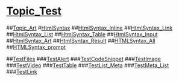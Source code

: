 # [Topic_Test](Topic_Test.md) 

##[Topic_Art](Topic_Art.md)
#[HtmlSyntax](HtmlSyntax.md)
##[HtmlSyntax_Inline](HtmlSyntax_Inline.md)
##[HtmlSyntax_Link](HtmlSyntax_Link.md)
##[HtmlSyntax_List](HtmlSyntax_List.md)
##[HtmlSyntax_Table](HtmlSyntax_Table.md)
##[HtmlSyntax_Input](HtmlSyntax_Input.md)
##[HtmlSyntax_Art](HtmlSyntax_Art.md)
##[HtmlSyntax_Result](HtmlSyntax_Result.md)
##[HTMLSyntax_All](HTMLSyntax_All.md)
##[HTMLSyntax_prompt](HTMLSyntax_prompt.md)

##[TestFiles]()
###[TestAlert](TestAlert.md)
###[TestCodeSnippet](TestCodeSnippet.md)
###[TestImage](TestImage.md)
###[TestVideo](TestVideo.md)
###[TestTable](TestTable.md)
###[TestList_Meta](TestList_Meta.md)
###[TestMeta_List](TestMeta_List.md)
###[TestLink](TestLink.md)